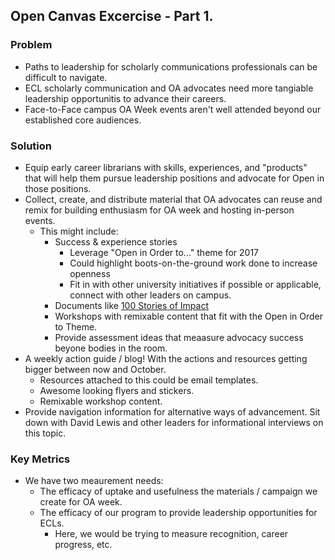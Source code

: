 ## Open Canvas Excercise - Part 1. 

### Problem

* Paths to leadership for scholarly communications professionals can be difficult to navigate.
* ECL scholarly communication and OA advocates need more tangiable leadership opportunitis to advance their careers.
* Face-to-Face campus OA Week events aren't well attended beyond our established core audiences.

### Solution

* Equip early career librarians with skills, experiences, and "products" that will help them pursue leadership positions and advocate for Open in those positions. 
* Collect, create, and distribute material that OA advocates can reuse and remix for building enthusiasm for OA week and hosting in-person events.
  * This might include:
    * Success & experience stories
      * Leverage "Open in Order to..." theme for 2017
      * Could highlight boots-on-the-ground work done to increase openness
      * Fit in with other university initiatives if possible or applicable, connect with other leaders on campus.
    * Documents like [100 Stories of Impact](https://works.bepress.com/jean_gabriel_bankier/27/)
    * Workshops with remixable content that fit with the Open in Order to Theme.
    * Provide assessment ideas that meaasure advocacy success beyone bodies in the room.
* A weekly action guide / blog! With the actions and resources getting bigger between now and October.
  * Resources attached to this could be email templates.
  * Awesome looking flyers and stickers.
  * Remixable workshop content.
* Provide navigation information for alternative ways of advancement.  Sit down with David Lewis and other leaders for informational interviews on this topic.
    
### Key Metrics
* We have two meaurement needs:
  * The efficacy of uptake and usefulness the materials / campaign we create for OA week.
  * The efficacy of our program to provide leadership opportunities for ECLs.
    * Here, we would be trying to measure recognition, career progress, etc. 
  
